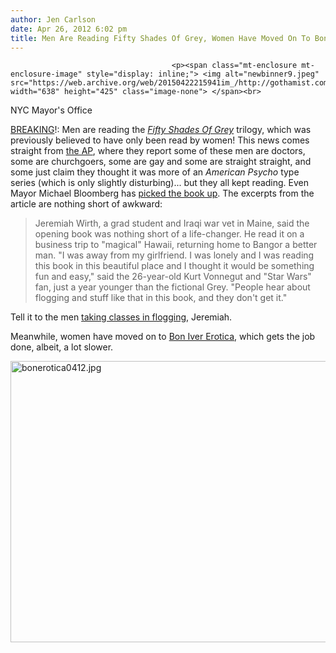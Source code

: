 ```yaml
---
author: Jen Carlson
date: Apr 26, 2012 6:02 pm
title: Men Are Reading Fifty Shades Of Grey, Women Have Moved On To Bon Iver Erotica
---
```


	
										<p><span class="mt-enclosure mt-enclosure-image" style="display: inline;"> <img alt="newbinner9.jpeg" src="https://web.archive.org/web/20150422215941im_/http://gothamist.com/attachments/arts_jen/newbinner9.jpeg" width="638" height="425" class="image-none"> </span><br>
<span class="photo_caption">NYC Mayor&apos;s Office</span></p>

<p><a href="https://web.archive.org/web/20150422215941/http://soundbible.com/1375-Whip-Crack.html">BREAKING</a>!: Men are reading the <a href="https://web.archive.org/web/20150422215941/http://gothamist.com/tags/fiftyshadesofgrey"><em>Fifty Shades Of Grey</em></a> trilogy, which was previously believed to have only been read by women! This news comes straight from <a href="https://web.archive.org/web/20150422215941/http://hosted.ap.org/dynamic/stories/U/US_FIFTY_SHADES_OF_GREY_MEN?SITE=AP&amp;SECTION=HOME&amp;TEMPLATE=DEFAULT">the AP</a>, where they report some of these men are doctors, some are churchgoers, some are gay and some are straight straight, and some just claim they thought it was more of an <em>American Psycho</em> type series (which is only slightly disturbing)... but they all kept reading. Even Mayor Michael Bloomberg has <a href="https://web.archive.org/web/20150422215941/http://gothamist.com/2012/04/01/photos_video_mayor_bloomberg_sings.php#photo-1">picked the book up</a>. The excerpts from the article are nothing short of awkward:</p>

<blockquote>Jeremiah Wirth, a grad student and Iraqi war vet in Maine, said the opening book was nothing short of a life-changer. He read it on a business trip to &quot;magical&quot; Hawaii, returning home to Bangor a better man. &quot;I was away from my girlfriend. I was lonely and I was reading this book in this beautiful place and I thought it would be something fun and easy,&quot; said the 26-year-old Kurt Vonnegut and &quot;Star Wars&quot; fan, just a year younger than the fictional Grey. &quot;People hear about flogging and stuff like that in this book, and they don&apos;t get it.&quot;</blockquote>

<p>Tell it to the men <a href="https://web.archive.org/web/20150422215941/http://gothamist.com/2012/04/19/50_shades_of_grey.php">taking classes in flogging</a>, Jeremiah. </p>

<p>Meanwhile, women have moved on to <a href="https://web.archive.org/web/20150422215941/http://boniverotica.tumblr.com/">Bon Iver Erotica</a>, which gets the job done, albeit, a lot slower.</p>

<p><span class="mt-enclosure mt-enclosure-image" style="display: inline;"> <img alt="bonerotica0412.jpg" src="https://web.archive.org/web/20150422215941im_/http://gothamist.com/attachments/arts_jen/bonerotica0412.jpg" width="640" height="450" class="image-none"> </span></p>					
										
									
				